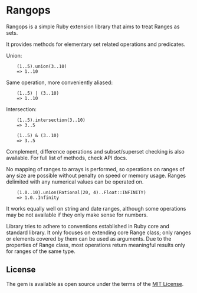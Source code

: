 # Rangops

Rangops is a simple Ruby extension library that aims to treat Ranges as sets.

It provides methods for elementary set related operations and predicates.

Union:

        (1..5).union(3..10)
        => 1..10

Same operation, more conveniently aliased:

        (1..5) | (3..10)
        => 1..10

Intersection:

        (1..5).intersection(3..10)
        => 3..5

        (1..5) & (3..10)
        => 3..5


Complement, difference operations and subset/superset checking is also available.
For full list of methods, check API docs.

No mapping of ranges to arrays is performed, so operations on ranges of any size
are possible without penalty on speed or memory usage. Ranges delimited with any
numerical values can be operated on.

        (1.0..10).union(Rational(20, 4)..Float::INFINITY)
        => 1.0..Infinity 

It works equally well on string and date ranges, although some operations may be
not available if they only make sense for numbers.

Library tries to adhere to conventions established in Ruby core and standard
library. It only focuses on extending core Range class; only ranges or elements
covered by them can be used as arguments. Due to the properties of Range class,
most operations return meaningful results only for ranges of the same type.


## License

The gem is available as open source under the terms of the [MIT License](https://opensource.org/licenses/MIT).
